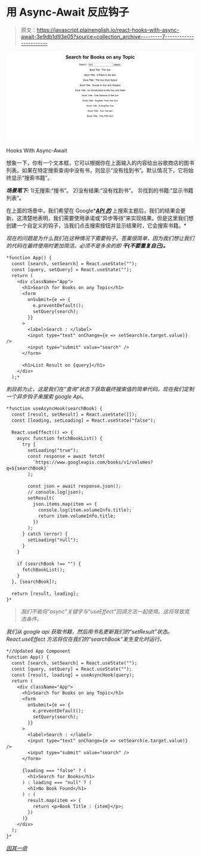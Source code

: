 # 用 Async-Await 反应钩子

> 原文：<https://javascript.plainenglish.io/react-hooks-with-async-await-3e9db1d93e05?source=collection_archive---------7----------------------->

![](img/8fc399b6b86a896f4bd7a6c7e733ad7f.png)

Hooks With Async-Await

想象一下，你有一个文本框，它可以根据你在上面输入的内容给出谷歌商店的图书列表。如果在特定搜索查询中没有书，则显示“没有找到书”。默认情况下，它将始终显示“搜索书籍”。

***场景笔下:***
1)无搜索:“搜书”。
2)没有结果:“没有找到书”。
3)找到的书籍:“显示书籍列表”。

在上面的场景中，我们希望在 Google*[***API 的***](https://www.googleapis.com/books/v1) 上搜索主题后，我们的结果会更新。这清楚地表明，我们需要使用承诺或“异步等待”来实现结果。但是这里我们想创建一个自定义的钩子，当我们点击搜索按钮并显示结果时，它会搜索书籍。*

*现在的问题是为什么我们在这种情况下需要钩子。答案很简单，因为我们想让我们的代码在最终使用时更加简洁。必须不是多余的即 ***干(不要重复自己)。****

```
*function App() {
  const [search, setSearch] = React.useState("");
  const [query, setQuery] = React.useState("");
  return (
    <div className="App">
      <h1>Search for Books on any Topic</h1>
      <form
        onSubmit={e => {
          e.preventDefault();
          setQuery(search);
        }}
      >
        <label>Search : </label>
        <input type="text" onChange={e => setSearch(e.target.value)} />
        <input type="submit" value="search" />
      </form>

      <h1>List Result on {query}</h1>
    </div>
  );*
```

*到目前为止，这是我们在“查询”状态下获取最终搜索值的简单代码。现在我们定制一个异步钩子来搜索 google Api。*

```
*function useAsyncHook(searchBook) {
  const [result, setResult] = React.useState([]);
  const [loading, setLoading] = React.useState("false");

  React.useEffect(() => {
    async function fetchBookList() {
      try {
        setLoading("true");
        const response = await fetch(
          `https://www.googleapis.com/books/v1/volumes?q=${searchBook}`
        );

        const json = await response.json();
        // console.log(json);
        setResult(
          json.items.map(item => {
            console.log(item.volumeInfo.title);
            return item.volumeInfo.title;
          })
        );
      } catch (error) {
        setLoading("null");
      }
    }

    if (searchBook !== "") {
      fetchBookList();
    }
  }, [searchBook]);

  return [result, loading];
}*
```

> *我们不能将“async”关键字与“useEffect”回调方法一起使用。这将导致竞态条件。*

*我们从 google api 获取书籍，然后用书名更新我们的“setResult”状态。React.useEffect 方法将仅在我们的“searchBook”发生变化时运行。*

```
*//Updated App Component
function App() {
  const [search, setSearch] = React.useState("");
  const [query, setQuery] = React.useState("");
  const [result, loading] = useAsyncHook(query);
  return (
    <div className="App">
      <h1>Search for Books on any Topic</h1>
      <form
        onSubmit={e => {
          e.preventDefault();
          setQuery(search);
        }}
      >
        <label>Search : </label>
        <input type="text" onChange={e => setSearch(e.target.value)} />
        <input type="submit" value="search" />
      </form>

      {loading === "false" ? (
        <h1>Search for Books</h1>
      ) : loading === "null" ? (
        <h1>No Book Found</h1>
      ) : (
        result.map(item => {
          return <p>Book Title : {item}</p>;
        })
      )}
    </div>
  );
}*
```

*[因其一命](http://becauseitsonelife.com/)*